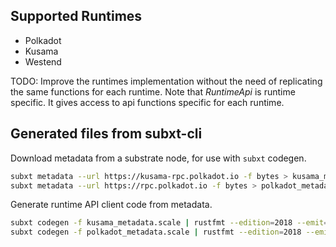 ## Supported Runtimes
  - Polkadot
  - Kusama
  - Westend

TODO: Improve the runtimes implementation without the need of replicating the same functions for each runtime. Note that *RuntimeApi* is runtime specific. It gives access to api functions specific for each runtime. 

## Generated files from subxt-cli 

Download metadata from a substrate node, for use with `subxt` codegen.

```bash
subxt metadata --url https://kusama-rpc.polkadot.io -f bytes > kusama_metadata.scale
subxt metadata --url https://rpc.polkadot.io -f bytes > polkadot_metadata.scale
```

Generate runtime API client code from metadata.

```bash
subxt codegen -f kusama_metadata.scale | rustfmt --edition=2018 --emit=stdout > kusama_runtime.rs
subxt codegen -f polkadot_metadata.scale | rustfmt --edition=2018 --emit=stdout > polkadot_runtime.rs
```